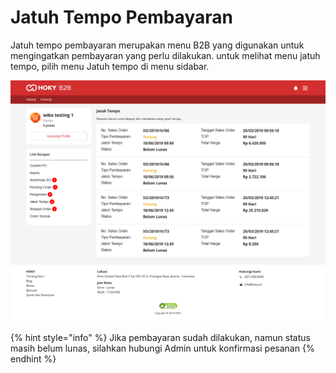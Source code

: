 # Jatuh Tempo Pembayaran

Jatuh tempo pembayaran merupakan menu B2B yang digunakan untuk mengingatkan pembayaran yang perlu dilakukan. untuk melihat menu jatuh tempo, pilih menu Jatuh tempo di menu sidabar.

![Menu jatuh tempo](../../.gitbook/assets/image%20%2830%29.png)

{% hint style="info" %}
Jika pembayaran sudah dilakukan, namun status masih belum lunas, silahkan hubungi Admin untuk konfirmasi pesanan 
{% endhint %}

